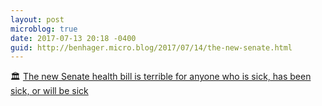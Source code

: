 ```yaml
---
layout: post
microblog: true
date: 2017-07-13 20:18 -0400
guid: http://benhager.micro.blog/2017/07/14/the-new-senate.html
---
```

🏛 [The new Senate health bill is terrible for anyone who is sick, has been sick, or will be sick](https://www.vox.com/health-care/2017/7/13/15965762/senate-health-bill-bcra-preexisting-conditions)
